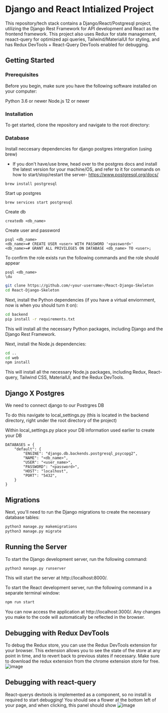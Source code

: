 # Django and React Intialized Project
This repository/tech stack contains a Django/React/Postgresql project, utilizing the Django Rest Framework for API development and React as the frontend framework. This project also uses Redux for state management, reaact-query for optimized api queries, Tailwind/MaterialUI for styling, and has Redux DevTools + React-Query DevTools enabled for debugging.

## Getting Started
### Prerequisites
Before you begin, make sure you have the following software installed on your computer:

Python 3.6 or newer
Node.js 12 or newer
### Installation
To get started, clone the repository and navigate to the root directory:

### Database 
Install neccesary dependencies for django postgres intergration (using brew)
- If you don't have/use brew, head over to the postgres docs and install the latest version for your machine/OS, and refer to it for commands on how to start/stop/restart the server- https://www.postgresql.org/docs/ 
```
brew install postgresql
```
Start up postgres
```
brew services start postgresql
```
Create db
```
createdb <db_name>
```
Create user and password
```
psql <db_name>
<db_name>=# CREATE USER <user> WITH PASSWORD '<password>'
<db_name>=# GRANT ALL PRIVILEGES ON DATABASE <db_name> TO <user>;
```
To confirm the role exists run the following commands and the role should appear
```
psql <db_name>
\du
```
```bash
git clone https://github.com/<your-username>/React-Django-Skeleton
cd React-Django-Skeleton
```
Next, install the Python dependencies (if you have a virtual enviornment, now is when you should turn it on):


```bash
cd backend
pip install -r requirements.txt
```
This will install all the necessary Python packages, including Django and the Django Rest Framework.


Next, install the Node.js dependencies:


```bash
cd ..
cd web
npm install
```
This will install all the necessary Node.js packages, including Redux, React-query, Tailwind CSS, MaterialUI, and the Redux DevTools.
## Django X Postgres
We need to connect django to our Postrgres DB

To do this navigate to local_settings.py (this is located in the backend directory, right under the root directory of the project)

Within local_settings.py place your DB information used earlier to create your DB
```
DATABASES = {
    "default": {
        "ENGINE": "django.db.backends.postgresql_psycopg2",
        "NAME": "<db_name>",
        "USER": "<user_name>",
        "PASSWORD": "<password>",
        "HOST": "localhost",
        "PORT": "5432",
    }
}
```

## Migrations
Next, you'll need to run the Django migrations to create the necessary database tables:


```bash
python3 manage.py makemigrations
python3 manage.py migrate
```
## Running the Server
To start the Django development server, run the following command:


```bash
python3 manage.py runserver
```
This will start the server at http://localhost:8000/.

To start the React development server, run the following command in a separate terminal window:


```bash
npm run start
```

You can now access the application at http://localhost:3000/. Any changes you make to the code will automatically be reflected in the browser.

## Debugging with Redux DevTools
To debug the Redux store, you can use the Redux DevTools extension for your browser. This extension allows you to see the state of the store at any point in time, and to revert back to previous states if necessary. Make sure to download the redux extension from the chrome extension store for free.
![image](https://user-images.githubusercontent.com/97781863/208782727-cd700ac6-c138-4688-b863-c02585123eaf.png)
## Debugging with react-query
React-querys devtools is implemented as a component, so no install is required to start debugging! You should see a flower at the bottom left of your page, and when clicking, this panel should show
![image](https://user-images.githubusercontent.com/97781863/209912435-927598a9-4a6f-488c-be29-01025409cb68.png)
